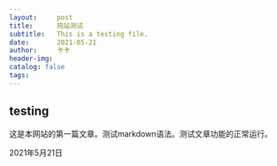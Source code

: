 ```yaml
---
layout:     post
title:      网站测试
subtitle:   This is a testing file.
date:       2021-05-21
author:     卡卡
header-img: 
catalog: false
tags:
---
```


## testing

这是本网站的第一篇文章。测试markdown语法。测试文章功能的正常运行。

2021年5月21日